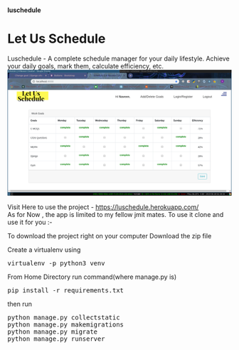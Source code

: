 <h4>luschedule</h4>
<h1>Let Us Schedule</h1>
Luschedule - A complete schedule manager for your daily lifestyle.
    Achieve your daily goals, mark them, calculate efficiency, etc.
<br/>
<img src="https://raw.githubusercontent.com/naveenkrnl/luschedule/master/static_my_proj/img/screenshot.png" class="img-thumbnail" alt="codewithnav">





Visit Here to use the project - https://luschedule.herokuapp.com/
<br/>
As for Now , the app is limited to my fellow jmit mates.
To use it clone and use it for you :-


To download the project right on your computer Download the zip file

Create a virtualenv using
<pre>
virtualenv -p python3 venv
</pre>
From Home Directory run command(where manage.py is)
<pre>
pip install -r requirements.txt
</pre>
then run
<pre>
python manage.py collectstatic
python manage.py makemigrations
python manage.py migrate
python manage.py runserver
</pre>
